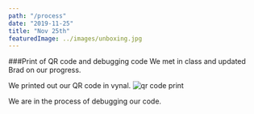 ```yaml
---
path: "/process"
date: "2019-11-25"
title: "Nov 25th"
featuredImage: ../images/unboxing.jpg
---
```


###Print of QR code and debugging code 
We met in class and updated Brad on our progress.   

We printed out our QR code in vynal.
<img src="/print.jpg" alt="qr code print">

We are in the process of debugging our code.

